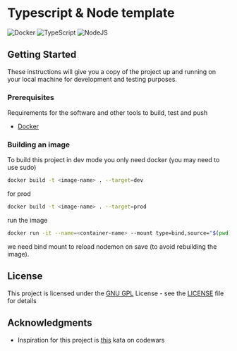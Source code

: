 # Typescript & Node template

![Docker](https://img.shields.io/badge/docker-%230db7ed.svg?style=for-the-badge&logo=docker&logoColor=white) ![TypeScript](https://img.shields.io/badge/typescript-%23007ACC.svg?style=for-the-badge&logo=typescript&logoColor=white) ![NodeJS](https://img.shields.io/badge/node.js-6DA55F?style=for-the-badge&logo=node.js&logoColor=white)

## Getting Started

These instructions will give you a copy of the project up and running on your local machine for development and testing purposes.

### Prerequisites

Requirements for the software and other tools to build, test and push

- [Docker](https://docs.docker.com/get-docker/)

### Building an image

To build this project in dev mode you only need docker (you may need to use sudo)

```bash
docker build -t <image-name> . --target=dev
```

for prod

```bash
docker build -t <image-name> . --target=prod
```

run the image

```bash
docker run -it --name=<container-name> --mount type=bind,source="$(pwd)",target=/app <image-name> .
```

we need bind mount to reload nodemon on save (to avoid rebuilding the image).

## License

This project is licensed under the [GNU GPL](LICENSE) License - see the [LICENSE](LICENSE) file for details

## Acknowledgments

- Inspiration for this project is [this](https://www.codewars.com/kata/587136ba2eefcb92a9000027) kata on codewars
